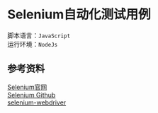 # Selenium自动化测试用例 #

脚本语言：`JavaScript`  
运行环境：`NodeJs`

## 参考资料 ##
[Selenium官网](http://docs.seleniumhq.org/)  
[Selenium Github](https://github.com/SeleniumHQ/selenium)  
[selenium-webdriver](http://seleniumhq.github.io/selenium/docs/api/javascript/module/selenium-webdriver/)

